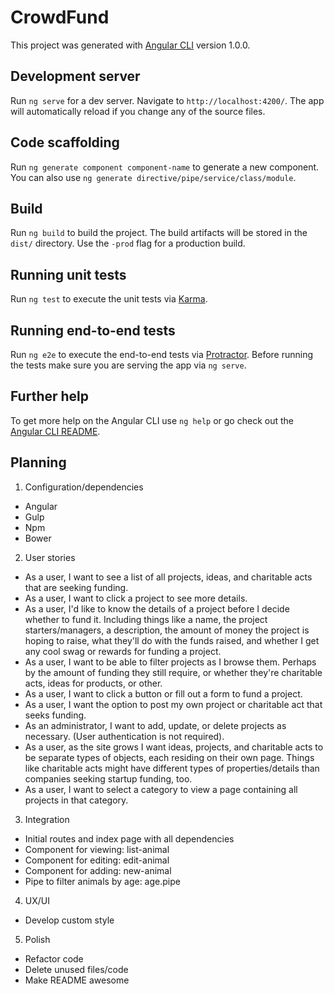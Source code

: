 # CrowdFund

This project was generated with [Angular CLI](https://github.com/angular/angular-cli) version 1.0.0.

## Development server

Run `ng serve` for a dev server. Navigate to `http://localhost:4200/`. The app will automatically reload if you change any of the source files.

## Code scaffolding

Run `ng generate component component-name` to generate a new component. You can also use `ng generate directive/pipe/service/class/module`.

## Build

Run `ng build` to build the project. The build artifacts will be stored in the `dist/` directory. Use the `-prod` flag for a production build.

## Running unit tests

Run `ng test` to execute the unit tests via [Karma](https://karma-runner.github.io).

## Running end-to-end tests

Run `ng e2e` to execute the end-to-end tests via [Protractor](http://www.protractortest.org/).
Before running the tests make sure you are serving the app via `ng serve`.

## Further help

To get more help on the Angular CLI use `ng help` or go check out the [Angular CLI README](https://github.com/angular/angular-cli/blob/master/README.md).

## Planning

1. Configuration/dependencies
  * Angular
  * Gulp
  * Npm
  * Bower


2. User stories

  * As a user, I want to see a list of all projects, ideas, and charitable acts that are seeking funding.
  * As a user, I want to click a project to see more details.
  * As a user, I'd like to know the details of a project before I decide whether to fund it. Including things like a name, the project starters/managers, a description, the amount of money the project is hoping to raise, what they'll do with the funds raised, and whether I get any cool swag or rewards for funding a project.
  * As a user, I want to be able to filter projects as I browse them. Perhaps by the amount of funding they still require, or whether they're charitable acts, ideas for products, or other.
  * As a user, I want to click a button or fill out a form to fund a project.
  * As a user, I want the option to post my own project or charitable act that seeks funding.
  * As an administrator, I want to add, update, or delete projects as necessary. (User authentication is not required).
  * As a user, as the site grows I want ideas, projects, and charitable acts to be separate types of objects, each residing on their own page. Things like charitable acts might have different types of properties/details than companies seeking startup funding, too.
  * As a user, I want to select a category to view a page containing all projects in that category.


3. Integration
  * Initial routes and index page with all dependencies
  * Component for viewing: list-animal
  * Component for editing: edit-animal
  * Component for adding: new-animal
  * Pipe to filter animals by age: age.pipe

4. UX/UI
  * Develop custom style

5. Polish
  * Refactor code
  * Delete unused files/code
  * Make README awesome
